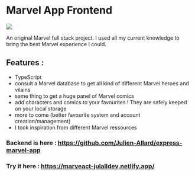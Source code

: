 # Marvel App Frontend

<img src="https://res.cloudinary.com/df4imwogd/image/upload/v1648208942/GitHub/marveact-banner_xnh9pu.png"/>

An original Marvel full stack project.
I used all my current knowledge to bring the best Marvel experience I could.

## Features :

- TypeScript
- consult a Marvel database to get all kind of different Marvel heroes and vilains
- same thing to get a huge panel of Marvel comics
- add characters and comics to your favourites ! They are safely keeped on your local storage
- more to come (better favourite system and account creation/management)
- I took inspiration from different Marvel ressources

### Backend is here : https://github.com/Julien-Allard/express-marvel-app

### Try it here : https://marveact-julalldev.netlify.app/
